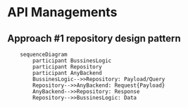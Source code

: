 # API Managements

## Approach #1 repository design pattern

```mermaid
    sequenceDiagram
        participant BussinesLogic
        participant Repository
        participant AnyBackend
        BussinesLogic-->>Repository: Payload/Query
        Repository-->>AnyBackend: Request{Payload}
        AnyBackend-->>Repository: Response
        Repository-->>BussinesLogic: Data
```